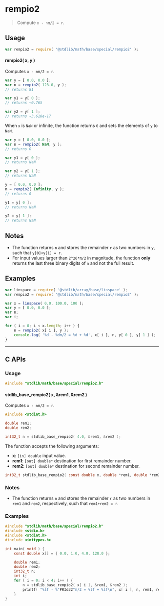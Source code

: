 <!--

@license Apache-2.0

Copyright (c) 2018 The Stdlib Authors.

Licensed under the Apache License, Version 2.0 (the "License");
you may not use this file except in compliance with the License.
You may obtain a copy of the License at

   http://www.apache.org/licenses/LICENSE-2.0

Unless required by applicable law or agreed to in writing, software
distributed under the License is distributed on an "AS IS" BASIS,
WITHOUT WARRANTIES OR CONDITIONS OF ANY KIND, either express or implied.
See the License for the specific language governing permissions and
limitations under the License.

-->

# rempio2

> Compute `x - nπ/2 = r`.

<section class="usage">

## Usage

```javascript
var rempio2 = require( '@stdlib/math/base/special/rempio2' );
```

#### rempio2( x, y )

Computes `x - nπ/2 = r`.

```javascript
var y = [ 0.0, 0.0 ];
var n = rempio2( 128.0, y );
// returns 81

var y1 = y[ 0 ];
// returns ~0.765

var y2 = y[ 1 ];
// returns ~3.618e-17
```

When `x` is `NaN` or infinite, the function returns `0` and sets the elements of `y` to `NaN`.

```javascript
var y = [ 0.0, 0.0 ];
var n = rempio2( NaN, y );
// returns 0

var y1 = y[ 0 ];
// returns NaN

var y2 = y[ 1 ];
// returns NaN

y = [ 0.0, 0.0 ];
n = rempio2( Infinity, y );
// returns 0

y1 = y[ 0 ];
// returns NaN

y2 = y[ 1 ];
// returns NaN
```

</section>

<!-- /.usage -->

<!-- Package usage notes. Make sure to keep an empty line after the `section` element and another before the `/section` close. -->

<section class="notes">

## Notes

-   The function returns `n` and stores the remainder `r` as two numbers in `y`, such that `y[0]+y[1] = r`.
-   For input values larger than `2^20*π/2` in magnitude, the function **only** returns the last three binary digits of `n` and not the full result.

</section>

<!-- /.notes -->

<section class="examples">

## Examples

<!-- eslint no-undef: "error" -->

```javascript
var linspace = require( '@stdlib/array/base/linspace' );
var rempio2 = require( '@stdlib/math/base/special/rempio2' );

var x = linspace( 0.0, 100.0, 100 );
var y = [ 0.0, 0.0 ];
var n;
var i;

for ( i = 0; i < x.length; i++ ) {
    n = rempio2( x[ i ], y );
    console.log( '%d - %dπ/2 = %d + %d', x[ i ], n, y[ 0 ], y[ 1 ] );
}
```

</section>

<!-- /.examples -->

<!-- C interface documentation. -->

* * *

<section class="c">

## C APIs

<!-- Section to include introductory text. Make sure to keep an empty line after the intro `section` element and another before the `/section` close. -->

<section class="intro">

</section>

<!-- /.intro -->

<!-- C usage documentation. -->

<section class="usage">

### Usage

```c
#include "stdlib/math/base/special/rempio2.h"
```

#### stdlib_base_rempio2( x, &rem1, &rem2 )

Computes `x - nπ/2 = r`.

```c
#include <stdint.h>

double rem1;
double rem2;

int32_t n = stdlib_base_rempio2( 4.0, &rem1, &rem2 );
```

The function accepts the following arguments:

-   **x**: `[in] double` input value.
-   **rem1**: `[out] double*` destination for first remainder number.
-   **rem2**: `[out] double*` destination for second remainder number.

```c
int32_t stdlib_base_rempio2( const double x, double *rem1, double *rem2 );
```

</section>

<!-- /.usage -->

<!-- C API usage notes. Make sure to keep an empty line after the `section` element and another before the `/section` close. -->

<section class="notes">

### Notes

-   The function returns `n` and stores the remainder `r` as two numbers in `rem1` and `rem2`, respectively, such that `rem1+rem2 = r`.

</section>

<!-- /.notes -->

<!-- C API usage examples. -->

<section class="examples">

### Examples

```c
#include "stdlib/math/base/special/rempio2.h"
#include <stdio.h>
#include <stdint.h>
#include <inttypes.h>

int main( void ) {
    const double x[] = { 0.0, 1.0, 4.0, 128.0 };

    double rem1;
    double rem2;
    int32_t n;
    int i;
    for ( i = 0; i < 4; i++ ) {
        n = stdlib_base_rempio2( x[ i ], &rem1, &rem2 );
        printf( "%lf - %"PRId32"π/2 = %lf + %lf\n", x[ i ], n, rem1, rem2 );
    }
}
```

</section>

<!-- /.examples -->

</section>

<!-- /.c -->

<!-- Section for related `stdlib` packages. Do not manually edit this section, as it is automatically populated. -->

<section class="related">

</section>

<!-- /.related -->

<!-- Section for all links. Make sure to keep an empty line after the `section` element and another before the `/section` close. -->

<section class="links">

</section>

<!-- /.links -->
